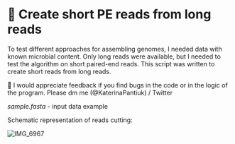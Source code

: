 # 🧬 Create short PE reads from long reads
To test different approaches for assembling genomes, I needed data with known microbial content. Only long reads were available, but I needed to test the algorithm on short paired-end reads. This script was written to create short reads from long reads. 

🤗 I would appreciate feedback if you find bugs in the code or in the logic of the program. Please dm me (@KaterinaPantiuk) / Twitter

<i> sample.fasta </i> - input data example <br>

Schematic representation of reads cutting:

![IMG_6967](https://user-images.githubusercontent.com/15068419/192989967-8b783044-ee19-4a10-91b3-e9745a0208a4.jpg)
